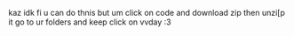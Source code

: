 kaz idk fi u can do thnis but um click on code and download zip then unzi[p it go to ur folders and keep click on vvday :3
